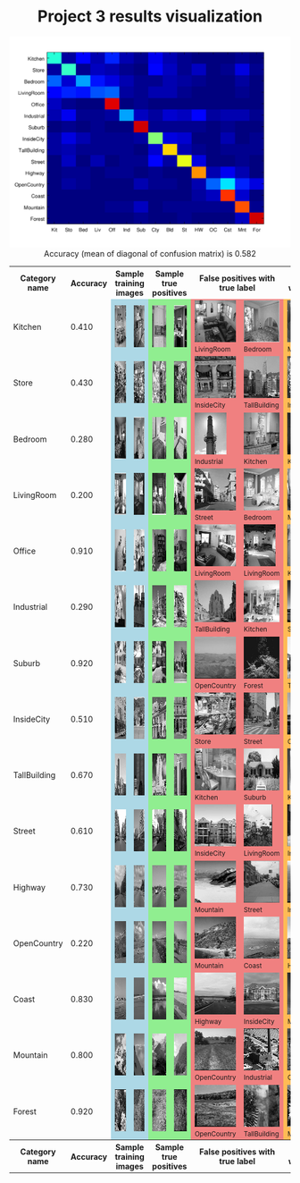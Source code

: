 <center>
<h1>Project 3 results visualization</h1>
<img src="confusion_matrix.png">

<br>
Accuracy (mean of diagonal of confusion matrix) is 0.582
<p>

<table border=0 cellpadding=4 cellspacing=1>
<tr>
<th>Category name</th>
<th>Accuracy</th>
<th colspan=2>Sample training images</th>
<th colspan=2>Sample true positives</th>
<th colspan=2>False positives with true label</th>
<th colspan=2>False negatives with wrong predicted label</th>
</tr>
<tr>
<td>Kitchen</td>
<td>0.410</td>
<td bgcolor=LightBlue><img src="thumbnails/Kitchen_image_0082.jpg" width=100 height=75></td>
<td bgcolor=LightBlue><img src="thumbnails/Kitchen_image_0106.jpg" width=100 height=75></td>
<td bgcolor=LightGreen><img src="thumbnails/Kitchen_image_0006.jpg" width=100 height=75></td>
<td bgcolor=LightGreen><img src="thumbnails/Kitchen_image_0156.jpg" width=91 height=75></td>
<td bgcolor=LightCoral><img src="thumbnails/LivingRoom_image_0088.jpg" width=100 height=75><br><small>LivingRoom</small></td>
<td bgcolor=LightCoral><img src="thumbnails/Bedroom_image_0131.jpg" width=114 height=75><br><small>Bedroom</small></td>
<td bgcolor=#FFBB55><img src="thumbnails/Kitchen_image_0125.jpg" width=114 height=75><br><small>Mountain</small></td>
<td bgcolor=#FFBB55><img src="thumbnails/Kitchen_image_0183.jpg" width=100 height=75><br><small>Office</small></td>
</tr>
<tr>
<td>Store</td>
<td>0.430</td>
<td bgcolor=LightBlue><img src="thumbnails/Store_image_0261.jpg" width=112 height=75></td>
<td bgcolor=LightBlue><img src="thumbnails/Store_image_0097.jpg" width=57 height=75></td>
<td bgcolor=LightGreen><img src="thumbnails/Store_image_0080.jpg" width=132 height=75></td>
<td bgcolor=LightGreen><img src="thumbnails/Store_image_0010.jpg" width=104 height=75></td>
<td bgcolor=LightCoral><img src="thumbnails/InsideCity_image_0075.jpg" width=75 height=75><br><small>InsideCity</small></td>
<td bgcolor=LightCoral><img src="thumbnails/TallBuilding_image_0061.jpg" width=75 height=75><br><small>TallBuilding</small></td>
<td bgcolor=#FFBB55><img src="thumbnails/Store_image_0076.jpg" width=54 height=75><br><small>InsideCity</small></td>
<td bgcolor=#FFBB55><img src="thumbnails/Store_image_0048.jpg" width=100 height=75><br><small>LivingRoom</small></td>
</tr>
<tr>
<td>Bedroom</td>
<td>0.280</td>
<td bgcolor=LightBlue><img src="thumbnails/Bedroom_image_0085.jpg" width=92 height=75></td>
<td bgcolor=LightBlue><img src="thumbnails/Bedroom_image_0132.jpg" width=112 height=75></td>
<td bgcolor=LightGreen><img src="thumbnails/Bedroom_image_0128.jpg" width=115 height=75></td>
<td bgcolor=LightGreen><img src="thumbnails/Bedroom_image_0077.jpg" width=90 height=75></td>
<td bgcolor=LightCoral><img src="thumbnails/Industrial_image_0046.jpg" width=57 height=75><br><small>Industrial</small></td>
<td bgcolor=LightCoral><img src="thumbnails/Kitchen_image_0090.jpg" width=113 height=75><br><small>Kitchen</small></td>
<td bgcolor=#FFBB55><img src="thumbnails/Bedroom_image_0043.jpg" width=101 height=75><br><small>Kitchen</small></td>
<td bgcolor=#FFBB55><img src="thumbnails/Bedroom_image_0162.jpg" width=113 height=75><br><small>Mountain</small></td>
</tr>
<tr>
<td>LivingRoom</td>
<td>0.200</td>
<td bgcolor=LightBlue><img src="thumbnails/LivingRoom_image_0121.jpg" width=110 height=75></td>
<td bgcolor=LightBlue><img src="thumbnails/LivingRoom_image_0289.jpg" width=100 height=75></td>
<td bgcolor=LightGreen><img src="thumbnails/LivingRoom_image_0042.jpg" width=105 height=75></td>
<td bgcolor=LightGreen><img src="thumbnails/LivingRoom_image_0105.jpg" width=114 height=75></td>
<td bgcolor=LightCoral><img src="thumbnails/Street_image_0132.jpg" width=75 height=75><br><small>Street</small></td>
<td bgcolor=LightCoral><img src="thumbnails/Bedroom_image_0026.jpg" width=95 height=75><br><small>Bedroom</small></td>
<td bgcolor=#FFBB55><img src="thumbnails/LivingRoom_image_0062.jpg" width=100 height=75><br><small>Mountain</small></td>
<td bgcolor=#FFBB55><img src="thumbnails/LivingRoom_image_0107.jpg" width=129 height=75><br><small>Industrial</small></td>
</tr>
<tr>
<td>Office</td>
<td>0.910</td>
<td bgcolor=LightBlue><img src="thumbnails/Office_image_0085.jpg" width=85 height=75></td>
<td bgcolor=LightBlue><img src="thumbnails/Office_image_0054.jpg" width=109 height=75></td>
<td bgcolor=LightGreen><img src="thumbnails/Office_image_0119.jpg" width=108 height=75></td>
<td bgcolor=LightGreen><img src="thumbnails/Office_image_0174.jpg" width=117 height=75></td>
<td bgcolor=LightCoral><img src="thumbnails/LivingRoom_image_0066.jpg" width=101 height=75><br><small>LivingRoom</small></td>
<td bgcolor=LightCoral><img src="thumbnails/LivingRoom_image_0126.jpg" width=57 height=75><br><small>LivingRoom</small></td>
<td bgcolor=#FFBB55><img src="thumbnails/Office_image_0127.jpg" width=119 height=75><br><small>Kitchen</small></td>
<td bgcolor=#FFBB55><img src="thumbnails/Office_image_0083.jpg" width=108 height=75><br><small>Kitchen</small></td>
</tr>
<tr>
<td>Industrial</td>
<td>0.290</td>
<td bgcolor=LightBlue><img src="thumbnails/Industrial_image_0136.jpg" width=100 height=75></td>
<td bgcolor=LightBlue><img src="thumbnails/Industrial_image_0078.jpg" width=105 height=75></td>
<td bgcolor=LightGreen><img src="thumbnails/Industrial_image_0135.jpg" width=77 height=75></td>
<td bgcolor=LightGreen><img src="thumbnails/Industrial_image_0107.jpg" width=50 height=75></td>
<td bgcolor=LightCoral><img src="thumbnails/TallBuilding_image_0019.jpg" width=75 height=75><br><small>TallBuilding</small></td>
<td bgcolor=LightCoral><img src="thumbnails/Kitchen_image_0177.jpg" width=100 height=75><br><small>Kitchen</small></td>
<td bgcolor=#FFBB55><img src="thumbnails/Industrial_image_0115.jpg" width=94 height=75><br><small>Suburb</small></td>
<td bgcolor=#FFBB55><img src="thumbnails/Industrial_image_0123.jpg" width=120 height=75><br><small>Street</small></td>
</tr>
<tr>
<td>Suburb</td>
<td>0.920</td>
<td bgcolor=LightBlue><img src="thumbnails/Suburb_image_0095.jpg" width=113 height=75></td>
<td bgcolor=LightBlue><img src="thumbnails/Suburb_image_0091.jpg" width=113 height=75></td>
<td bgcolor=LightGreen><img src="thumbnails/Suburb_image_0081.jpg" width=113 height=75></td>
<td bgcolor=LightGreen><img src="thumbnails/Suburb_image_0031.jpg" width=113 height=75></td>
<td bgcolor=LightCoral><img src="thumbnails/OpenCountry_image_0114.jpg" width=75 height=75><br><small>OpenCountry</small></td>
<td bgcolor=LightCoral><img src="thumbnails/Forest_image_0036.jpg" width=75 height=75><br><small>Forest</small></td>
<td bgcolor=#FFBB55><img src="thumbnails/Suburb_image_0103.jpg" width=113 height=75><br><small>TallBuilding</small></td>
<td bgcolor=#FFBB55><img src="thumbnails/Suburb_image_0053.jpg" width=113 height=75><br><small>Coast</small></td>
</tr>
<tr>
<td>InsideCity</td>
<td>0.510</td>
<td bgcolor=LightBlue><img src="thumbnails/InsideCity_image_0258.jpg" width=75 height=75></td>
<td bgcolor=LightBlue><img src="thumbnails/InsideCity_image_0227.jpg" width=75 height=75></td>
<td bgcolor=LightGreen><img src="thumbnails/InsideCity_image_0037.jpg" width=75 height=75></td>
<td bgcolor=LightGreen><img src="thumbnails/InsideCity_image_0100.jpg" width=75 height=75></td>
<td bgcolor=LightCoral><img src="thumbnails/Store_image_0016.jpg" width=100 height=75><br><small>Store</small></td>
<td bgcolor=LightCoral><img src="thumbnails/Street_image_0066.jpg" width=75 height=75><br><small>Street</small></td>
<td bgcolor=#FFBB55><img src="thumbnails/InsideCity_image_0131.jpg" width=75 height=75><br><small>Coast</small></td>
<td bgcolor=#FFBB55><img src="thumbnails/InsideCity_image_0096.jpg" width=75 height=75><br><small>Street</small></td>
</tr>
<tr>
<td>TallBuilding</td>
<td>0.670</td>
<td bgcolor=LightBlue><img src="thumbnails/TallBuilding_image_0293.jpg" width=75 height=75></td>
<td bgcolor=LightBlue><img src="thumbnails/TallBuilding_image_0014.jpg" width=75 height=75></td>
<td bgcolor=LightGreen><img src="thumbnails/TallBuilding_image_0111.jpg" width=75 height=75></td>
<td bgcolor=LightGreen><img src="thumbnails/TallBuilding_image_0129.jpg" width=75 height=75></td>
<td bgcolor=LightCoral><img src="thumbnails/Kitchen_image_0072.jpg" width=107 height=75><br><small>Kitchen</small></td>
<td bgcolor=LightCoral><img src="thumbnails/Suburb_image_0164.jpg" width=113 height=75><br><small>Suburb</small></td>
<td bgcolor=#FFBB55><img src="thumbnails/TallBuilding_image_0006.jpg" width=75 height=75><br><small>Kitchen</small></td>
<td bgcolor=#FFBB55><img src="thumbnails/TallBuilding_image_0099.jpg" width=75 height=75><br><small>Mountain</small></td>
</tr>
<tr>
<td>Street</td>
<td>0.610</td>
<td bgcolor=LightBlue><img src="thumbnails/Street_image_0202.jpg" width=75 height=75></td>
<td bgcolor=LightBlue><img src="thumbnails/Street_image_0117.jpg" width=75 height=75></td>
<td bgcolor=LightGreen><img src="thumbnails/Street_image_0143.jpg" width=75 height=75></td>
<td bgcolor=LightGreen><img src="thumbnails/Street_image_0133.jpg" width=75 height=75></td>
<td bgcolor=LightCoral><img src="thumbnails/InsideCity_image_0126.jpg" width=75 height=75><br><small>InsideCity</small></td>
<td bgcolor=LightCoral><img src="thumbnails/LivingRoom_image_0116.jpg" width=51 height=75><br><small>LivingRoom</small></td>
<td bgcolor=#FFBB55><img src="thumbnails/Street_image_0055.jpg" width=75 height=75><br><small>InsideCity</small></td>
<td bgcolor=#FFBB55><img src="thumbnails/Street_image_0066.jpg" width=75 height=75><br><small>InsideCity</small></td>
</tr>
<tr>
<td>Highway</td>
<td>0.730</td>
<td bgcolor=LightBlue><img src="thumbnails/Highway_image_0187.jpg" width=75 height=75></td>
<td bgcolor=LightBlue><img src="thumbnails/Highway_image_0072.jpg" width=75 height=75></td>
<td bgcolor=LightGreen><img src="thumbnails/Highway_image_0042.jpg" width=75 height=75></td>
<td bgcolor=LightGreen><img src="thumbnails/Highway_image_0070.jpg" width=75 height=75></td>
<td bgcolor=LightCoral><img src="thumbnails/Mountain_image_0115.jpg" width=75 height=75><br><small>Mountain</small></td>
<td bgcolor=LightCoral><img src="thumbnails/Street_image_0053.jpg" width=75 height=75><br><small>Street</small></td>
<td bgcolor=#FFBB55><img src="thumbnails/Highway_image_0015.jpg" width=75 height=75><br><small>Industrial</small></td>
<td bgcolor=#FFBB55><img src="thumbnails/Highway_image_0144.jpg" width=75 height=75><br><small>Coast</small></td>
</tr>
<tr>
<td>OpenCountry</td>
<td>0.220</td>
<td bgcolor=LightBlue><img src="thumbnails/OpenCountry_image_0053.jpg" width=75 height=75></td>
<td bgcolor=LightBlue><img src="thumbnails/OpenCountry_image_0232.jpg" width=75 height=75></td>
<td bgcolor=LightGreen><img src="thumbnails/OpenCountry_image_0032.jpg" width=75 height=75></td>
<td bgcolor=LightGreen><img src="thumbnails/OpenCountry_image_0103.jpg" width=75 height=75></td>
<td bgcolor=LightCoral><img src="thumbnails/Mountain_image_0103.jpg" width=75 height=75><br><small>Mountain</small></td>
<td bgcolor=LightCoral><img src="thumbnails/Coast_image_0101.jpg" width=75 height=75><br><small>Coast</small></td>
<td bgcolor=#FFBB55><img src="thumbnails/OpenCountry_image_0030.jpg" width=75 height=75><br><small>Highway</small></td>
<td bgcolor=#FFBB55><img src="thumbnails/OpenCountry_image_0038.jpg" width=75 height=75><br><small>TallBuilding</small></td>
</tr>
<tr>
<td>Coast</td>
<td>0.830</td>
<td bgcolor=LightBlue><img src="thumbnails/Coast_image_0307.jpg" width=75 height=75></td>
<td bgcolor=LightBlue><img src="thumbnails/Coast_image_0091.jpg" width=75 height=75></td>
<td bgcolor=LightGreen><img src="thumbnails/Coast_image_0099.jpg" width=75 height=75></td>
<td bgcolor=LightGreen><img src="thumbnails/Coast_image_0055.jpg" width=75 height=75></td>
<td bgcolor=LightCoral><img src="thumbnails/Highway_image_0150.jpg" width=75 height=75><br><small>Highway</small></td>
<td bgcolor=LightCoral><img src="thumbnails/InsideCity_image_0042.jpg" width=75 height=75><br><small>InsideCity</small></td>
<td bgcolor=#FFBB55><img src="thumbnails/Coast_image_0088.jpg" width=75 height=75><br><small>Mountain</small></td>
<td bgcolor=#FFBB55><img src="thumbnails/Coast_image_0036.jpg" width=75 height=75><br><small>Mountain</small></td>
</tr>
<tr>
<td>Mountain</td>
<td>0.800</td>
<td bgcolor=LightBlue><img src="thumbnails/Mountain_image_0181.jpg" width=75 height=75></td>
<td bgcolor=LightBlue><img src="thumbnails/Mountain_image_0267.jpg" width=75 height=75></td>
<td bgcolor=LightGreen><img src="thumbnails/Mountain_image_0119.jpg" width=75 height=75></td>
<td bgcolor=LightGreen><img src="thumbnails/Mountain_image_0077.jpg" width=75 height=75></td>
<td bgcolor=LightCoral><img src="thumbnails/OpenCountry_image_0023.jpg" width=75 height=75><br><small>OpenCountry</small></td>
<td bgcolor=LightCoral><img src="thumbnails/Industrial_image_0029.jpg" width=63 height=75><br><small>Industrial</small></td>
<td bgcolor=#FFBB55><img src="thumbnails/Mountain_image_0061.jpg" width=75 height=75><br><small>OpenCountry</small></td>
<td bgcolor=#FFBB55><img src="thumbnails/Mountain_image_0030.jpg" width=75 height=75><br><small>Highway</small></td>
</tr>
<tr>
<td>Forest</td>
<td>0.920</td>
<td bgcolor=LightBlue><img src="thumbnails/Forest_image_0190.jpg" width=75 height=75></td>
<td bgcolor=LightBlue><img src="thumbnails/Forest_image_0092.jpg" width=75 height=75></td>
<td bgcolor=LightGreen><img src="thumbnails/Forest_image_0079.jpg" width=75 height=75></td>
<td bgcolor=LightGreen><img src="thumbnails/Forest_image_0038.jpg" width=75 height=75></td>
<td bgcolor=LightCoral><img src="thumbnails/OpenCountry_image_0025.jpg" width=75 height=75><br><small>OpenCountry</small></td>
<td bgcolor=LightCoral><img src="thumbnails/TallBuilding_image_0046.jpg" width=75 height=75><br><small>TallBuilding</small></td>
<td bgcolor=#FFBB55><img src="thumbnails/Forest_image_0118.jpg" width=75 height=75><br><small>Mountain</small></td>
<td bgcolor=#FFBB55><img src="thumbnails/Forest_image_0109.jpg" width=75 height=75><br><small>Mountain</small></td>
</tr>
<tr>
<th>Category name</th>
<th>Accuracy</th>
<th colspan=2>Sample training images</th>
<th colspan=2>Sample true positives</th>
<th colspan=2>False positives with true label</th>
<th colspan=2>False negatives with wrong predicted label</th>
</tr>
</table>
</center>



